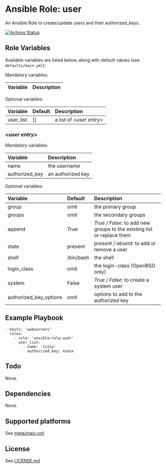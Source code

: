 # Ansible Role: user

An Ansible Role to create/update users and their authorized_keys.

[![Actions Status](https://github.com/tristan-weil/ansible-role-user/workflows/molecule/badge.svg?branch=master)](https://github.com/tristan-weil/ansible-role-user/actions)

## Role Variables

Available variables are listed below, along with default values (see `defaults/main.yml`):

Mandatory variables:

| Variable      | Description |
| :------------ | :---------- |

Optional variables:

| Variable      | Default | Description |
| :------------ | :------ | :---------- |
| user_list     | []      | a list of <*user entry*> |

### <*user entry*>

Mandatory variables:

| Variable      | Description |
| :------------ | :---------- |
| name          | the username |
| authorized_key | an authorized key |

Optional variables:

| Variable      | Default | Description |
| :------------ | :------ | :---------- |
| group         | omit    | the primary group |
| groups        | omit    | the secondary groups |
| append        | True    | *True / False*: to add new groups to the existing list or replace them |
| state         | present | *present / absent*: to add or remove a user |
| shell         | /bin/bash | the shell |
| login_class   | omit    | the login-class (OpenBSD only) |
| system        | False   | *True / False*: to create a system user |
| authorized_key_options | omit | options to add to the authorized key |

## Example Playbook

    - hosts: 'webservers'
      roles:
        - role: 'ansible-role-user'
          user_list:
            - name: 'titou'
              authorized_key: xxxxx

## Todo

None.

## Dependencies

None.

## Supported platforms

See [meta/main.yml](https://github.com/tristan-weil/ansible-role-user/blob/master/meta/main.yml)

## License

See [LICENSE.md](https://github.com/tristan-weil/ansible-role-user/blob/master/LICENSE.md)
